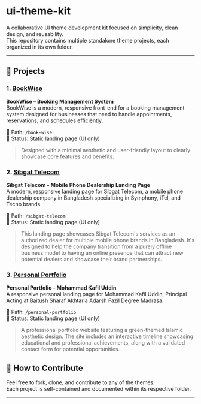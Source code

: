 # ui-theme-kit

A collaborative UI theme development kit focused on simplicity, clean design, and reusability.  
This repository contains multiple standalone theme projects, each organized in its own folder.

---
## 📁 Projects

### 1. [BookWise](/book-wise)
**BookWise – Booking Management System**  
BookWise is a modern, responsive front-end for a booking management system designed for businesses that need to handle appointments, reservations, and schedules efficiently.

📂 Path: `/book-wise`  
🧩 Status: Static landing page (UI only)

> Designed with a minimal aesthetic and user-friendly layout to clearly showcase core features and benefits.

### 2. [Sibgat Telecom](/sibgat-telecom)
**Sibgat Telecom - Mobile Phone Dealership Landing Page**  
A modern, responsive landing page for Sibgat Telecom, a mobile phone dealership company in Bangladesh specializing in Symphony, iTel, and Tecno brands.

📂 Path: `/sibgat-telecom`  
🧩 Status: Static landing page (UI only)

> This landing page showcases Sibgat Telecom's services as an authorized dealer for multiple mobile phone brands in Bangladesh. It's designed to help the company transition from a purely offline business model to having an online presence that can attract new potential dealers and showcase their brand partnerships.

### 3. [Personal Portfolio](/portfolio-personal-v.01)
**Personal Portfolio - Mohammad Kafil Uddin**  
A responsive personal landing page for Mohammad Kafil Uddin, Principal Acting at Baitush Sharaf Akhtaria Adarsh Fazil Degree Madrasa.

📂 Path: `/personal-portfolio`  
🧩 Status: Static landing page (UI only)

> A professional portfolio website featuring a green-themed Islamic aesthetic design. The site includes an interactive timeline showcasing educational and professional achievements, along with a validated contact form for potential opportunities.


## 🚀 How to Contribute

Feel free to fork, clone, and contribute to any of the themes.  
Each project is self-contained and documented within its respective folder.


---

